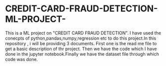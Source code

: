 # CREDIT-CARD-FRAUD-DETECTION-ML-PROJECT-

This is a  ML project on "CREDIT CARD FRAUD DETECTION". I have used the conecpts of python,pandas,numpy,regression etc to do this project.In this repository , i will be providing 3 documents. First one is the read me file to get a basic description of thr project. Then we have the code which I have done in the jupyter notebook.Finally we have the dataset file through which code was done.

